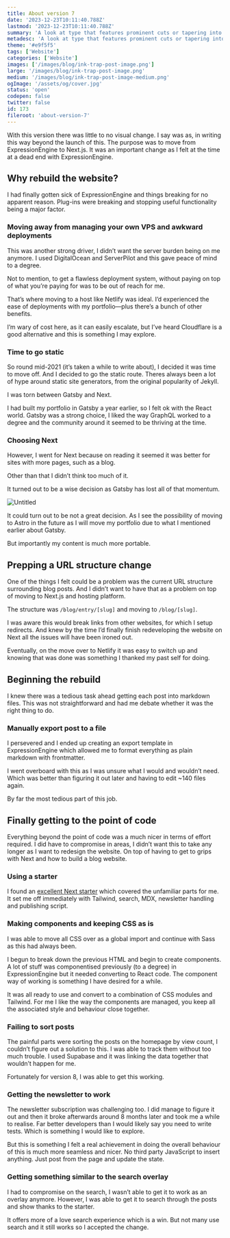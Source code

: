```yaml
---
title: About version 7
date: '2023-12-23T10:11:40.788Z'
lastmod: '2023-12-23T10:11:40.788Z'
summary: 'A look at type that features prominent cuts or tapering into the type and a variety of recommendations you can use in your designs.'
metadesc: 'A look at type that features prominent cuts or tapering into the type and a variety of recommendations you can use in your designs.'
theme: '#e9f5f5'
tags: ['Website']
categories: ['Website']
images: ['/images/blog/ink-trap-post-image.png']
large: '/images/blog/ink-trap-post-image.png'
medium: '/images/blog/ink-trap-post-image-medium.png'
ogImage: '/assets/og/cover.jpg'
status: 'open'
codepen: false
twitter: false
id: 173
fileroot: 'about-version-7'
---
```


With this version there was little to no visual change. I say was as, in writing this way beyond the launch of this. The purpose was to move from ExpressionEngine to Next.js. It was an important change as I felt at the time at a dead end with ExpressionEngine.

## Why rebuild the website?
I had finally gotten sick of ExpressionEngine and things breaking for no apparent reason. Plug-ins were breaking and stopping useful functionality being a major factor.

### Moving away from managing your own VPS and awkward deployments
This was another strong driver, I didn’t want the server burden being on me anymore. I used DigitalOcean and ServerPilot and this gave peace of mind to a degree.

Not to mention, to get a flawless deployment system, without paying on top of what you’re paying for was to be out of reach for me.

That’s where moving to a host like Netlify was ideal. I’d experienced the ease of deployments with my portfolio—plus there’s a bunch of other benefits.

I’m wary of cost here, as it can easily escalate, but I’ve heard Cloudflare is a good alternative and this is something I may explore.

### Time to go static
So round mid-2021 (it’s taken a while to write about), I decided it was time to move off. And I decided to go the static route. Theres always been a lot of hype around static site generators, from the original popularity of Jekyll.

I was torn between Gatsby and Next. 

I had built my portfolio in Gatsby a year earlier, so I felt ok with the React world. Gatsby was a strong choice, I liked the way GraphQL worked to a degree and the community around it seemed to be thriving at the time.

### Choosing Next
However, I went for Next because on reading it seemed it was better for sites with more pages, such as a blog.

Other than that I didn’t think too much of it.

It turned out to be a wise decision as Gatsby has lost all of that momentum.

![Untitled](https://prod-files-secure.s3.us-west-2.amazonaws.com/13d4d02a-9cc1-4853-af00-1366f489f4b7/c2ef1e61-5ea6-4bc7-99ab-875d7dc088e5/Untitled.png)

It could turn out to be not a great decision. As I see the possibility of moving to Astro in the future as I will move my portfolio due to what I mentioned earlier about Gatsby.

But importantly my content is much more portable.

## Prepping a URL structure change
One of the things I felt could be a problem was the current URL structure surrounding blog posts. And I didn’t want to have that as a problem on top of moving to Next.js and hosting platform.

The structure was `/blog/entry/[slug]` and moving to `/blog/[slug]`.

I was aware this would break links from other websites, for which I setup redirects. And knew by the time I’d finally finish redeveloping the website on Next all the issues will have been ironed out.

Eventually, on the move over to Netlify it was easy to switch up and knowing that was done was something I thanked my past self for doing.

## Beginning the rebuild
I knew there was a tedious task ahead getting each post into markdown files. This was not straightforward and had me debate whether it was the right thing to do.

### Manually export post to a file
I persevered and I ended up creating an export template in ExpressionEngine which allowed me to format everything as plain markdown with frontmatter.

I went overboard with this as I was unsure what I would and wouldn’t need. Which was better than figuring it out later and having to edit ~140 files again.

By far the most tedious part of this job. 

## Finally getting to the point of code
Everything beyond the point of code was a much nicer in terms of effort required. I did have to compromise in areas, I didn’t want this to take any longer as I want to redesign the website. On top of having to get to grips with Next and how to build a blog website.

### Using a starter
I found an [excellent Next starter](https://github.com/timlrx/tailwind-nextjs-starter-blog) which covered the unfamiliar parts for me. It set me off immediately with Tailwind, search, MDX, newsletter handling and publishing script.

### Making components and keeping CSS as is
I was able to move all CSS over as a global import and continue with Sass as this had always been. 

I begun to break down the previous HTML and begin to create components. A lot of stuff was componentised previously (to a degree) in ExpressionEngine but it needed converting to React code. The component way of working is something I have desired for a while.

It was all ready to use and convert to a combination of CSS modules and Tailwind. For me I like the way the components are managed, you keep all the associated style and behaviour close together. 


### Failing to sort posts
The painful parts were sorting the posts on the homepage by view count, I couldn’t figure out a solution to this. I was able to track them without too much trouble. I used Supabase and it was linking the data together that wouldn’t happen for me.

Fortunately for version 8, I was able to get this working.

### Getting the newsletter to work
The newsletter subscription was challenging too. I did manage to figure it out and then it broke afterwards around 8 months later and took me a while to realise. Far better developers than I would likely say you need to write tests. Which is something I would like to explore.

But this is something I felt a real achievement in doing the overall behaviour of this is much more seamless and nicer. No third party JavaScript to insert anything. Just post from the page and update the state. 

### Getting something similar to the search overlay
I had to compromise on the search, I wasn’t able to get it to work as an overlay anymore. However, I was able to get it to search through the posts and show thanks to the starter.

It offers more of a love search experience which is a win. But not many use search and it still works so I accepted the change. 